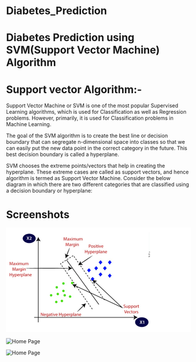 # Diabetes_Prediction

# Diabetes Prediction using SVM(Support Vector Machine) Algorithm
# Support vector Algorithm:- 
  Support Vector Machine or SVM is one of the most popular Supervised Learning algorithms, which is used for Classification as well as Regression problems. However, primarily, it is used for Classification problems in Machine Learning.

The goal of the SVM algorithm is to create the best line or decision boundary that can segregate n-dimensional space into classes so that we can easily put the new data point in the correct category in the future. This best decision boundary is called a hyperplane.

SVM chooses the extreme points/vectors that help in creating the hyperplane. These extreme cases are called as support vectors, and hence algorithm is termed as Support Vector Machine. Consider the below diagram in which there are two different categories that are classified using a decision boundary or hyperplane:


# Screenshots
<p>
    <img src="./svm1.jpg" alt="Home Page" />
</p>

<p>
    <img src="./diabetes1.jpg" alt="Home Page" />
</p>

<p>
    <img src="./diabetes2.jpg" alt="Home Page" />
</p>
